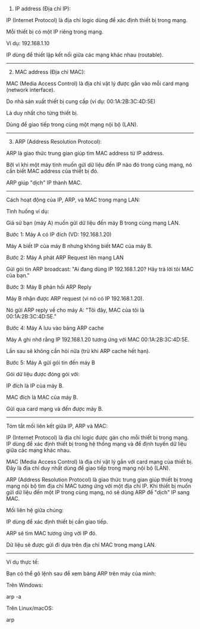 
1. IP address (Địa chỉ IP):

IP (Internet Protocol) là địa chỉ logic dùng để xác định thiết bị trong mạng.

Mỗi thiết bị có một IP riêng trong mạng.

Ví dụ: 192.168.1.10

IP dùng để thiết lập kết nối giữa các mạng khác nhau (routable).



---

2. MAC address (Địa chỉ MAC):

MAC (Media Access Control) là địa chỉ vật lý được gắn vào mỗi card mạng (network interface).

Do nhà sản xuất thiết bị cung cấp (ví dụ: 00:1A:2B:3C:4D:5E)

Là duy nhất cho từng thiết bị.

Dùng để giao tiếp trong cùng một mạng nội bộ (LAN).



---

3. ARP (Address Resolution Protocol):

ARP là giao thức trung gian giúp tìm MAC address từ IP address.

Bởi vì khi một máy tính muốn gửi dữ liệu đến IP nào đó trong cùng mạng, nó cần biết MAC address của thiết bị đó.

ARP giúp "dịch" IP thành MAC.



---

Cách hoạt động của IP, ARP, và MAC trong mạng LAN:

Tình huống ví dụ:

Giả sử bạn (máy A) muốn gửi dữ liệu đến máy B trong cùng mạng LAN.

Bước 1: Máy A có IP đích (VD: 192.168.1.20)

Máy A biết IP của máy B nhưng không biết MAC của máy B.


Bước 2: Máy A phát ARP Request lên mạng LAN

Gửi gói tin ARP broadcast:
"Ai đang dùng IP 192.168.1.20? Hãy trả lời tôi MAC của bạn."


Bước 3: Máy B phản hồi ARP Reply

Máy B nhận được ARP request (vì nó có IP 192.168.1.20).

Nó gửi ARP reply về cho máy A:
"Tôi đây, MAC của tôi là 00:1A:2B:3C:4D:5E."


Bước 4: Máy A lưu vào bảng ARP cache

Máy A ghi nhớ rằng IP 192.168.1.20 tương ứng với MAC 00:1A:2B:3C:4D:5E.

Lần sau sẽ không cần hỏi nữa (trừ khi ARP cache hết hạn).


Bước 5: Máy A gửi gói tin đến máy B

Gói dữ liệu được đóng gói với:

IP đích là IP của máy B.

MAC đích là MAC của máy B.


Gửi qua card mạng và đến được máy B.



---




Tóm tắt mối liên kết giữa IP, ARP và MAC:

IP (Internet Protocol) là địa chỉ logic được gán cho mỗi thiết bị trong mạng. IP dùng để xác định thiết bị trong hệ thống mạng và để định tuyến dữ liệu giữa các mạng khác nhau.

MAC (Media Access Control) là địa chỉ vật lý gắn với card mạng của thiết bị. Đây là địa chỉ duy nhất dùng để giao tiếp trong mạng nội bộ (LAN).

ARP (Address Resolution Protocol) là giao thức trung gian giúp thiết bị trong mạng nội bộ tìm địa chỉ MAC tương ứng với một địa chỉ IP. Khi thiết bị muốn gửi dữ liệu đến một IP trong cùng mạng, nó sẽ dùng ARP để "dịch" IP sang MAC.


Mối liên hệ giữa chúng:

IP dùng để xác định thiết bị cần giao tiếp.

ARP sẽ tìm MAC tương ứng với IP đó.

Dữ liệu sẽ được gửi đi dựa trên địa chỉ MAC trong mạng LAN.





---

Ví dụ thực tế:

Bạn có thể gõ lệnh sau để xem bảng ARP trên máy của mình:

Trên Windows:

arp -a

Trên Linux/macOS:

arp




